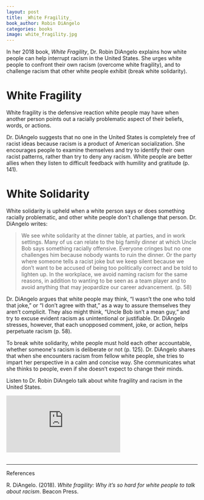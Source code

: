 ```yaml
---
layout: post
title: _White Fragility_
book_author: Robin DiAngelo
categories: books
image: white_fragility.jpg
---
```

In her 2018 book, _White Fragility_, Dr. Robin DiAngelo explains how white people can help interrupt racism in the United States. She urges white people to confront their own racism (overcome white fragility), and to challenge racism that other white people exhibit (break white solidarity).

# White Fragility

White fragility is the defensive reaction white people may have when another person points out a racially problematic aspect of their beliefs, words, or actions.

Dr. DiAngelo suggests that no one in the United States is completely free of racist ideas because racism is a product of American socialization. She encourages people to examine themselves and try to identify their own racist patterns, rather than try to deny any racism. White people are better allies when they listen to difficult feedback with humility and gratitude (p. 141).

# White Solidarity

White solidarity is upheld when a white person says or does something racially problematic, and other white people don't challenge that person. Dr. DiAngelo writes:

> We see white solidarity at the dinner table, at parties, and in work settings. Many of us can relate to the big family dinner at which Uncle Bob says something racially offensive. Everyone cringes but no one challenges him because nobody wants to ruin the dinner. Or the party where someone tells a racist joke but we keep silent because we don’t want to be accused of being too politically correct and be told to lighten up. In the workplace, we avoid naming racism for the same reasons, in addition to wanting to be seen as a team player and to avoid anything that may jeopardize our career advancement. (p. 58)

Dr. DiAngelo argues that white people may think, “I wasn’t the one who told that joke,” or “I don’t agree with that,” as a way to assure themselves they aren’t complicit. They also might think, “Uncle Bob isn’t a mean guy,” and try to excuse evident racism as unintentional or justifiable. Dr. DiAngelo stresses, however, that each unopposed comment, joke, or action, helps perpetuate racism (p. 58).

To break white solidarity, white people must hold each other accountable, whether someone's racism is deliberate or not (p. 125). Dr. DiAngelo shares that when she encounters racism from fellow white people, she tries to impart her perspective in a calm and concise way. She communicates what she thinks to people, even if she doesn’t expect to change their minds.

Listen to Dr. Robin DiAngelo talk about white fragility and racism in the United States.

<div class="resp-container">
  <iframe class="resp-iframe" src="https://www.youtube.com/embed/45ey4jgoxeU" frameborder="0" allow="accelerometer; autoplay; encrypted-media; gyroscope; picture-in-picture" allowfullscreen></iframe>
</div>

<br>

---
References

R. DiAngelo. (2018). _White fragility: Why it’s so hard for white people to talk about racism_. Beacon Press.
